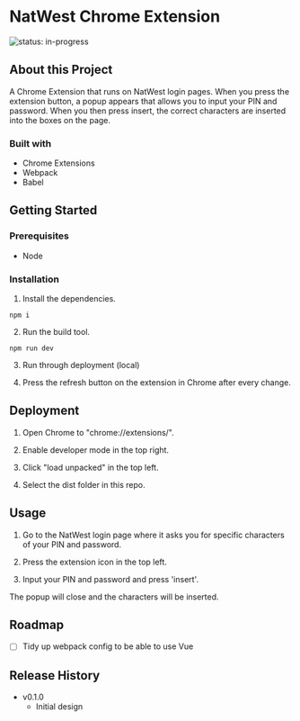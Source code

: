 # NatWest Chrome Extension

![status: in-progress](https://img.shields.io/badge/status-in--progress-green)

## About this Project

A Chrome Extension that runs on NatWest login pages. When you press the extension button, a popup appears that allows you to input your PIN and password. When you then press insert, the correct characters are inserted into the boxes on the page.

### Built with

- Chrome Extensions
- Webpack
- Babel

## Getting Started

### Prerequisites

- Node

### Installation

1. Install the dependencies.

```
npm i
```

2. Run the build tool.

```
npm run dev
```

3. Run through deployment (local)

4. Press the refresh button on the extension in Chrome after every change.

## Deployment

1. Open Chrome to "chrome://extensions/".

2. Enable developer mode in the top right.

3. Click "load unpacked" in the top left.

4. Select the dist folder in this repo.

## Usage

1. Go to the NatWest login page where it asks you for specific characters of your PIN and password.

2. Press the extension icon in the top left.

3. Input your PIN and password and press 'insert'.

The popup will close and the characters will be inserted.

## Roadmap

- [ ] Tidy up webpack config to be able to use Vue

## Release History

- v0.1.0
  - Initial design
